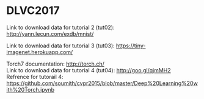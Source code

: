 # DLVC2017

Link to download data for tutorial 2 (tut02): http://yann.lecun.com/exdb/mnist/

Link to download data for tutorial 3 (tut03): https://tiny-imagenet.herokuapp.com/

Torch7 documentation: http://torch.ch/  <br />
Link to download data for tutorial 4 (tut04): http://goo.gl/qjmMH2  <br />
Refrence for tutorail 4: https://github.com/soumith/cvpr2015/blob/master/Deep%20Learning%20with%20Torch.ipynb
